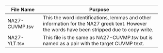 | File Name | Purpose |
|---|---|
| NA27-CUVMP.tsv | This the word identifications, lemmas and other information for the NA27 greek text.  However the words have been stripped due to copy write. |
| NA27-YLT.tsv | This file is the same as NA27-CUVMP.tsv but is named as a pair with the target CUVMP text. |